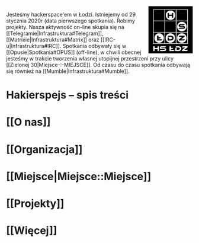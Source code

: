 <img src="https://raw.githubusercontent.com/hakierspejs/wiki/master/media-w-wiki/hakierspejs.png" width="120px" align="right" />

Jesteśmy hackerspace'em w Łodzi. Istniejemy od 29 stycznia 2020r (data pierwszego spotkania). Robimy projekty. Nasza aktywność on-line skupia się na [[Telegramie|Infrastruktura#Telegram]], [[Matrixie|Infrastruktura#Matrix]] oraz [[IRC-u|Infrastruktura#IRC]]. Spotkania odbywały się w [[Opusie|Spotkania#OPUS]] (off-line), w chwili obecnej jesteśmy w trakcie tworzenia własnej utopijnej przestrzeni przy ulicy [[Zielonej 30|Miejsce-:-MIEJSCE]]. Od czasu do czasu spotkania odbywają się również na [[Mumble|Infrastruktura#Mumble]].

Hakierspejs – spis treści
=========================

<!--

ls * | rg -v '^Home.md$' | sed -e 's/\.md$/]]/g' -e 's/^/## [[/g' | sort

-->

# [[O nas]]
# [[Organizacja]]
# [[Miejsce|Miejsce::Miejsce]]
# [[Projekty]]
# [[Więcej]]